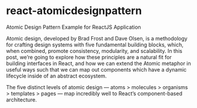 # react-atomicdesignpattern
Atomic Design Pattern Example for ReactJS Application

Atomic design, developed by Brad Frost and Dave Olsen, is a methodology for crafting design systems with five fundamental building blocks, which, when combined, promote consistency, modularity, and scalability. In this post, we’re going to explore how these principles are a natural fit for building interfaces in React, and how we can extend the Atomic metaphor in useful ways such that we can map out components which have a dynamic lifecycle inside of an abstract ecosystem.

The five distinct levels of atomic design — atoms > molecules > organisms > templates > pages — map incredibly well to React’s component-based architecture.


